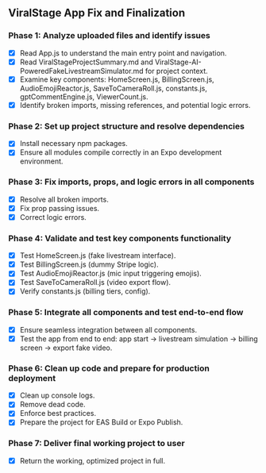 ## ViralStage App Fix and Finalization

### Phase 1: Analyze uploaded files and identify issues
- [X] Read App.js to understand the main entry point and navigation.
- [X] Read ViralStageProjectSummary.md and ViralStage-AI-PoweredFakeLivestreamSimulator.md for project context.
- [X] Examine key components: HomeScreen.js, BillingScreen.js, AudioEmojiReactor.js, SaveToCameraRoll.js, constants.js, gptCommentEngine.js, ViewerCount.js.
- [X] Identify broken imports, missing references, and potential logic errors.

### Phase 2: Set up project structure and resolve dependencies
- [X] Install necessary npm packages.
- [X] Ensure all modules compile correctly in an Expo development environment.

### Phase 3: Fix imports, props, and logic errors in all components
- [X] Resolve all broken imports.
- [X] Fix prop passing issues.
- [X] Correct logic errors.

### Phase 4: Validate and test key components functionality
- [X] Test HomeScreen.js (fake livestream interface).
- [X] Test BillingScreen.js (dummy Stripe logic).
- [X] Test AudioEmojiReactor.js (mic input triggering emojis).
- [X] Test SaveToCameraRoll.js (video export flow).
- [X] Verify constants.js (billing tiers, config).

### Phase 5: Integrate all components and test end-to-end flow
- [X] Ensure seamless integration between all components.
- [X] Test the app from end to end: app start → livestream simulation → billing screen → export fake video.

### Phase 6: Clean up code and prepare for production deployment
- [X] Clean up console logs.
- [X] Remove dead code.
- [X] Enforce best practices.
- [X] Prepare the project for EAS Build or Expo Publish.

### Phase 7: Deliver final working project to user
- [X] Return the working, optimized project in full.

